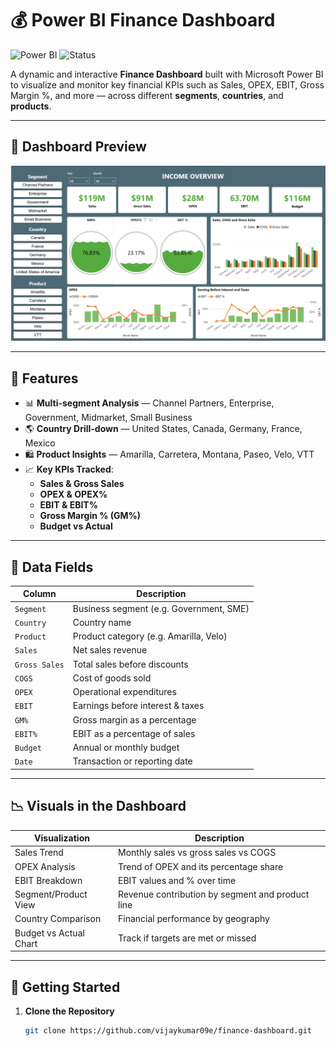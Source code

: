 # 💰 Power BI Finance Dashboard

![Power BI](https://img.shields.io/badge/Power%20BI-Dashboard-blue?logo=powerbi)
![Status](https://img.shields.io/badge/status-active-brightgreen)

A dynamic and interactive **Finance Dashboard** built with Microsoft Power BI to visualize and monitor key financial KPIs such as Sales, OPEX, EBIT, Gross Margin %, and more — across different **segments**, **countries**, and **products**.

---

## 📸 Dashboard Preview

<img src="Finance Report.png" alt="Dashboard Screenshot" width="800"/>

---

## 🧭 Features

- 📊 **Multi-segment Analysis** — Channel Partners, Enterprise, Government, Midmarket, Small Business
- 🌎 **Country Drill-down** — United States, Canada, Germany, France, Mexico
- 🛍️ **Product Insights** — Amarilla, Carretera, Montana, Paseo, Velo, VTT
- 📈 **Key KPIs Tracked**:
  - **Sales & Gross Sales**
  - **OPEX & OPEX%**
  - **EBIT & EBIT%**
  - **Gross Margin % (GM%)**
  - **Budget vs Actual**

---

## 📂 Data Fields

| Column         | Description                                 |
|----------------|---------------------------------------------|
| `Segment`      | Business segment (e.g. Government, SME)     |
| `Country`      | Country name                                |
| `Product`      | Product category (e.g. Amarilla, Velo)      |
| `Sales`        | Net sales revenue                           |
| `Gross Sales`  | Total sales before discounts                |
| `COGS`         | Cost of goods sold                          |
| `OPEX`         | Operational expenditures                    |
| `EBIT`         | Earnings before interest & taxes            |
| `GM%`          | Gross margin as a percentage                |
| `EBIT%`        | EBIT as a percentage of sales               |
| `Budget`       | Annual or monthly budget                    |
| `Date`         | Transaction or reporting date               |

---

## 📉 Visuals in the Dashboard

| Visualization         | Description                                             |
|------------------------|---------------------------------------------------------|
| Sales Trend            | Monthly sales vs gross sales vs COGS                   |
| OPEX Analysis          | Trend of OPEX and its percentage share                 |
| EBIT Breakdown         | EBIT values and % over time                            |
| Segment/Product View   | Revenue contribution by segment and product line       |
| Country Comparison     | Financial performance by geography                     |
| Budget vs Actual Chart | Track if targets are met or missed                     |

---

## 🚀 Getting Started

1. **Clone the Repository**
   ```bash
   git clone https://github.com/vijaykumar09e/finance-dashboard.git
